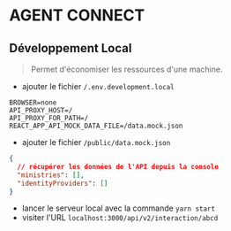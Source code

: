 # AGENT CONNECT

## Développement Local

> Permet d'économiser les ressources d'une machine.

- ajouter le fichier `/.env.development.local`

```bach
BROWSER=none
API_PROXY_HOST=/
API_PROXY_FOR_PATH=/
REACT_APP_API_MOCK_DATA_FILE=/data.mock.json
```

- ajouter le fichier `/public/data.mock.json`

```json
{
  // récupérer les données de l'API depuis la console
  "ministries": [],
  "identityProviders": []
}
```

- lancer le serveur local avec la commande `yarn start`
- visiter l'URL `localhost:3000/api/v2/interaction/abcd`
